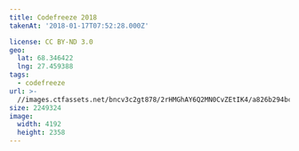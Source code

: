 ```yaml
---
title: Codefreeze 2018
takenAt: '2018-01-17T07:52:28.000Z'

license: CC BY-ND 3.0
geo:
  lat: 68.346422
  lng: 27.459388
tags:
  - codefreeze
url: >-
  //images.ctfassets.net/bncv3c2gt878/2rHMGhAY6Q2MN0CvZEtIK4/a826b294bce30fc7f172aefe94a6ccd5/codefreeze-2018_24931272077_o
size: 2249324
image:
  width: 4192
  height: 2358
---
```

